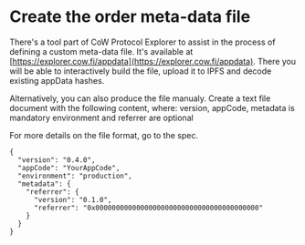 # Create the order meta-data file

There's a tool part of CoW Protocol Explorer to assist in the process of defining a custom meta-data file. It's available at [https://explorer.cow.fi/appdata](https://explorer.cow.fi/appdata). There you will be able to interactively build the file, upload it to IPFS and decode existing appData hashes.

Alternatively, you can also produce the file manualy. Create a text file document with the following content, where: version, appCode, metadata is mandatory environment and referrer are optional

For more details on the file format, go to the spec.

```
{
  "version": "0.4.0",
  "appCode": "YourAppCode",
  "environment": "production",
  "metadata": {
    "referrer": {
      "version": "0.1.0",
      "referrer": "0x0000000000000000000000000000000000000000"
    }
  }
}
```
